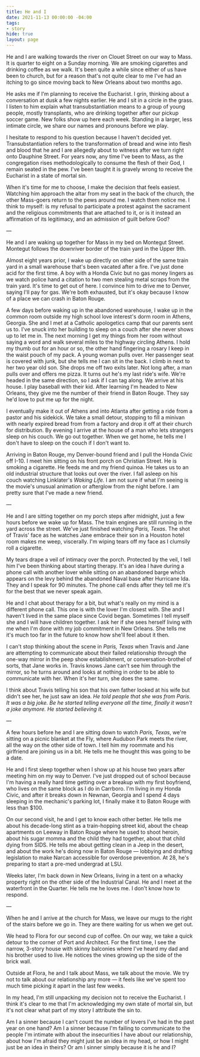 ```yaml
---
title: He and I
date: 2021-11-13 00:00:00 -04:00
tags:
- story
hide: true
layout: page
---
```


He and I are walking towards the river on Clouet Street on our way to Mass. It is quarter to eight on a Sunday morning. We are smoking cigarettes and drinking coffee as we walk. It's been quite a while since either of us have been to church, but for a reason that's not quite clear to me I've had an itching to go since moving back to New Orleans about two months ago.

He asks me if I'm planning to receive the Eucharist. I grin, thinking about a conversation at dusk a few nights earlier. He and I sit in a circle in the grass. I listen to him explain what transubstantiation means to a group of young people, mostly transplants, who are drinking together after our pickup soccer game. New folks show up here each week. Standing in a larger, less intimate circle, we share our names and pronouns before we play.

I hesitate to respond to his question because I haven't decided yet. Transubstantiation refers to the transformation of bread and wine into flesh and blood that he and I are allegedly about to witness after we turn right onto Dauphine Street. For years now, any time I've been to Mass, as the congregation rises methodologically to consume the flesh of their God, I remain seated in the pew. I've been taught it is gravely wrong to receive the Eucharist in a state of mortal sin.

When it's time for me to choose, I make the decision that feels easiest. Watching him approach the altar from my seat in the back of the church, the other Mass-goers return to the pews around me. I watch them notice me. I think to myself: is my refusal to participate a protest against the sacrament and the religious commitments that are attached to it, or is it instead an affirmation of its legitimacy, and an admission of guilt before God?

—

He and I are waking up together for Mass in my bed on Montegut Street. Montegut follows the downriver border of the train yard in the Upper 9th.

Almost eight years prior, I wake up directly on other side of the same train yard in a small warehouse that's been vacated after a fire. I've just done acid for the first time. A boy with a Honda Civic but no gas money lingers as we watch police hand a citation to two men stealing metal scraps from the train yard. It's time to get out of here. I convince him to drive me to Denver, saying I'll pay for gas. We're both exhausted, but it's okay because I know of a place we can crash in Baton Rouge.

A few days before waking up in the abandoned warehouse, I wake up in the common room outside my high school love interest's dorm room in Athens, Georgia. She and I met at a Catholic apologetics camp that our parents sent us to. I've snuck into her building to sleep on a couch after she never shows up to let me in. The next morning I get my things from her room without saying a word and walk several miles to the highway circling Athens. I hold my thumb out for an hour or so, the other hand fingering a rosary I keep in the waist pouch of my pack. A young woman pulls over. Her passenger seat is covered with junk, but she tells me I can sit in the back. I climb in next to her two year old son. She drops me off two exits later. Not long after, a man pulls over and offers me pizza. It turns out he's my last ride's wife. We're headed in the same direction, so I ask if I can tag along. We arrive at his house. I play baseball with their kid. After learning I'm headed to New Orleans, they give me the number of their friend in Baton Rouge. They say he'd love to put me up for the night.

I eventually make it out of Athens and into Atlanta after getting a ride from a pastor and his sidekick. We take a small detour, stopping to fill a minivan with nearly expired bread from from a factory and drop it off at their church for distribution. By evening I arrive at the house of a man who lets strangers sleep on his couch. We go out together. When we get home, he tells me I don't have to sleep on the couch if I don't want to.

Arriving in Baton Rouge, my Denver-bound friend and I pull the Honda Civic off I-10. I meet him sitting on his front porch on Christian Street. He is smoking a cigarette. He feeds me and my friend quinoa. He takes us to an old industrial structure that looks out over the river. I fall asleep on his couch watching Linklater's *Waking Life.* I am not sure if what I'm seeing is the movie's unusual animation or afterglow from the night before. I am pretty sure that I've made a new friend.

—

He and I are sitting together on my porch steps after midnight, just a few hours before we wake up for Mass. The train engines are still running in the yard across the street. We've just finished watching *Paris, Texas*. The shot of Travis' face as he watches Jane embrace their son in a Houston hotel room makes me weep, viscerally. I'm wiping tears off my face as I clumsily roll a cigarette.

My tears drape a veil of intimacy over the porch. Protected by the veil, I tell him I've been thinking about starting therapy. It's an idea I have during a phone call with another lover while sitting on an abandoned barge which appears on the levy behind the abandoned Naval base after Hurricane Ida. They and I speak for 90 minutes. The phone call ends after they tell me it's for the best that we never speak again. 

He and I chat about therapy for a bit, but what's really on my mind is a different phone call. This one is with the lover I'm closest with. She and I haven't lived in the same place since Covid began. Sometimes I tell myself she and I will have children together. I ask her if she sees herself living with me when I'm done with my job commitment in New Orleans. She tells me it's much too far in the future to know how she'll feel about it then.

I can't stop thinking about the scene in *Paris, Texas* when Travis and Jane are attempting to communicate about their failed relationship through the one-way mirror in the peep show establishment, or conversation-brothel of sorts, that Jane works in. Travis knows Jane can't see him through the mirror, so he turns around and looks at nothing in order to be able to communicate with her. When it's her turn, she does the same. 

I think about Travis telling his son that his own father looked at his wife but didn't see her, he just saw an idea. *He told people that she was from Paris. It was a big joke. Be he started telling everyone all the time, finally it wasn't a joke anymore. He started believing it.*

—

A few hours before he and I are sitting down to watch *Paris, Texas*, we're sitting on a picnic blanket at the Fly, where Audubon Park meets the river, all the way on the other side of town. I tell him my roommate and his girlfriend are joining us in a bit. He tells me he thought this was going to be a date.

He and I first sleep together when I show up at his house two years after meeting him on my way to Denver. I've just dropped out of school because I'm having a really hard time getting over a breakup with my first boyfriend, who lives on the same block as I do in Carrboro. I'm living in my Honda Civic, and after it breaks down in Newnan, Georgia and I spend 4 days sleeping in the mechanic's parking lot, I finally make it to Baton Rouge with less than $100.

On our second visit, he and I get to know each other better. He tells me about his decade-long stint as a train-hopping street kid, about the cheap apartments on Leeway in Baton Rouge where he used to shoot heroin, about his sugar momma and the child they had together, about that child dying from SIDS. He tells me about getting clean in a Jeep in the desert, and about the work he's doing now in Baton Rouge — lobbying and drafting legislation to make Narcan accessible for overdose prevention. At 28, he's preparing to start a pre-med undergrad at LSU.

Weeks later, I'm back down in New Orleans, living in a tent on a whacky property right on the other side of the Industrial Canal. He and I meet at the waterfront in the Quarter. He tells me he loves me. I don't know how to respond.

—

When he and I arrive at the church for Mass, we leave our mugs to the right of the stairs before we go in. They are there waiting for us when we get out. 

We head to Flora for our second cup of coffee. On our way, we take a quick detour to the corner of Port and Architect. For the first time, I see the narrow, 3-story house with skinny balconies where I've heard my dad and his brother used to live. He notices the vines growing up the side of the brick wall.

Outside at Flora, he and I talk about Mass, we talk about the movie. We try not to talk about our relationship any more — it feels like we've spent too much time picking it apart in the last few weeks.

In my head, I'm still unpacking my decision not to receive the Eucharist. I think it's clear to me that I'm acknowledging my own state of mortal sin, but it's not clear what part of my story I attribute the sin to. 

Am I a sinner because I can't count the number of lovers I've had in the past year on one hand? Am I a sinner because I'm failing to communicate to the people I'm intimate with about the insecurities I have about our relationship, about how I'm afraid they might just be an idea in my head, or how I might just be an idea in theirs? Or am I sinner simply because it is he and I?